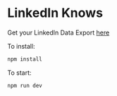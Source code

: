 # LinkedIn Knows

Get your LinkedIn Data Export [here](https://surferprotocol.org/platforms/social-media/linkedin/linkedin-default)



To install:

```bash
npm install
```

To start:

```bash
npm run dev
```

